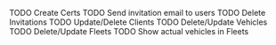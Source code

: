 TODO Create Certs
TODO Send invitation email to users
TODO Delete Invitations
TODO Update/Delete Clients
TODO Delete/Update Vehicles
TODO Delete/Update Fleets
TODO Show actual vehicles in Fleets